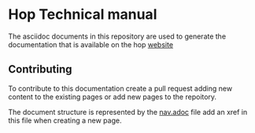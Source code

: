 <!--
Licensed to the Apache Software Foundation (ASF) under one
or more contributor license agreements.  See the NOTICE file
distributed with this work for additional information
regarding copyright ownership.  The ASF licenses this file
to you under the Apache License, Version 2.0 (the
"License"); you may not use this file except in compliance
with the License.  You may obtain a copy of the License at
  http://www.apache.org/licenses/LICENSE-2.0
Unless required by applicable law or agreed to in writing,
software distributed under the License is distributed on an
"AS IS" BASIS, WITHOUT WARRANTIES OR CONDITIONS OF ANY
KIND, either express or implied.  See the License for the
specific language governing permissions and limitations
under the License.
-->

# Hop Technical manual

The asciidoc documents in this repository are used to generate the documentation that is available on the
hop [website](https://hop.apache.org/technical/latest)

## Contributing

To contribute to this documentation create a pull request adding new content to the existing pages or add new pages to
the repoitory.

The document structure is represented by the [nav.adoc](modules/ROOT/nav.adoc) file add an xref in this file when
creating a new page.